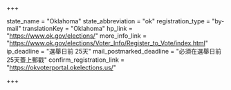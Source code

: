 +++

state_name = "Oklahoma"
state_abbreviation = "ok"
registration_type = "by-mail"
translationKey = "Oklahoma"
hp_link = "https://www.ok.gov/elections/"
more_info_link = "https://www.ok.gov/elections/Voter_Info/Register_to_Vote/index.html"
ip_deadline = "選舉日前 25天"
mail_postmarked_deadline = "必須在選舉日前 25天蓋上郵戳"
confirm_registration_link = "https://okvoterportal.okelections.us/"

+++